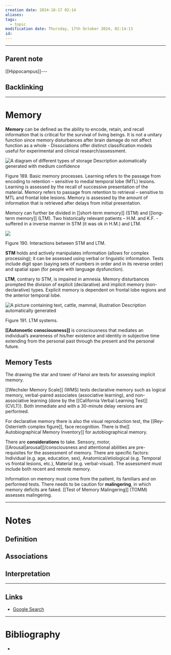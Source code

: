 ```yaml
---
creation date: 2024-10-17 02:14
aliases: 
tags:
  - topic
modification date: Thursday, 17th October 2024, 02:14:13
id:
---
```

---

## Parent note
[[Hippocampus]]---
## Backlinking


---
# Memory
**Memory** can be defined as the ability to encode, retain, and recall information that is critical for the survival of living beings. It is not a unitary function since memory disturbances after brain damage do not affect function as a whole - Dissociations offer distinct classification models useful for experimental and clinical research/assessment.

![A diagram of different types of storage  Description automatically generated with medium confidence](<2 - Source Material/Masters/attachments/A diagram of different types of storage  Description automatically generated with medium confidence.png>)

Figure 189. Basic memory processes. Learning refers to the passage from encoding to retention – sensitive to medial temporal lobe (MTL) lesions. Learning is assessed by the recall of successive presentation of the material. Memory refers to passage from retention to retrieval – sensitive to MTL and frontal lobe lesions. Memory is assessed by the amount of information that is retrieved after delays from initial presentation.

Memory can further be divided in [[short-term memory]] (STM) and [[long-term memory]] (LTM). Two historically relevant patients – H.M. and K.F. - suffered in a inverse manner in STM (it was ok in H.M.) and LTM.

![](<2 - Source Material/Masters/attachments/Attachment 241.png>)

Figure 190. Interactions between STM and LTM.

**STM** holds and actively manipulates information (allows for complex processing); it can be assessed using verbal or linguistic information. Tests include digit span (saying sets of numbers in order and in its reverse order) and spatial span (for people with language dysfunction).

**LTM**, contrary to STM, is impaired in amnesia. Memory disturbances prompted the division of explicit (declarative) and implicit memory (non-declarative) types. Explicit memory is dependent on frontal lobe regions and the anterior temporal lobe.

![A picture containing text, cattle, mammal, illustration  Description automatically generated](<2 - Source Material/Masters/attachments/A picture containing text cattle mammal illustration  Description automatically generated.png>)

Figure 191. LTM systems.

**[[Autonoetic consciousness]]** is consciousness that mediates an individual’s awareness of his/her existence and identity in subjective time extending from the personal past through the present and the personal future.

## Memory Tests

The drawing the star and tower of Hanoi are tests for assessing implicit memory.

[[Wechsler Memory Scale]] (WMS) tests declarative memory such as logical memory, verbal-paired associates (associative learning), and non-associative learning (done by the [[California Verbal Learning Test]] (CVLT)). Both immediate and with a 30-minute delay versions are performed.

For declarative memory there is also the visual reproduction test, the [[Rey-Osterrieth complex figure]], face recognition. There is the[[ Autobiographical Memory Inventory]] for autobiographical memory.

There are **considerations** to take. Sensory, motor, [[Arousal|arousal]]/consciousness and attentional abilities are pre-requisites for the assessment of memory. There are specific factors: Individual (e.g. age, education, sex), Anatomical/etiological (e.g. Temporal vs frontal lesions, etc.), Material (e.g. verbal-visual). The assessment must include both recent and remote memory.

Information on memory must come from the patient, its familiars and on performed tests. There needs to be caution for **malingering**, in which memory deficits are faked. [[Test of Memory Malingering]] (TOMM) assesses malingering.

---
# Notes

## Definition

## Associations

## Interpretation

---
## Links
- [Google Search](https://www.google.com/search?q=Memory)

---
# Bibliography
+ 